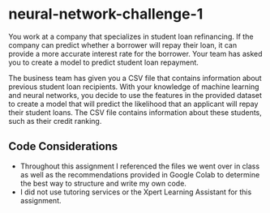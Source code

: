 # neural-network-challenge-1
You work at a company that specializes in student loan refinancing. If the company can predict whether a borrower will repay their loan, it can provide a more accurate interest rate for the borrower. Your team has asked you to create a model to predict student loan repayment.

The business team has given you a CSV file that contains information about previous student loan recipients. With your knowledge of machine learning and neural networks, you decide to use the features in the provided dataset to create a model that will predict the likelihood that an applicant will repay their student loans. The CSV file contains information about these students, such as their credit ranking.
## Code Considerations
* Throughout this assignment I referenced the files we went over in class as well as the recommendations provided in Google Colab to determine the best way to structure and write my own code.
* I did not use tutoring services or the Xpert Learning Assistant for this assignment.